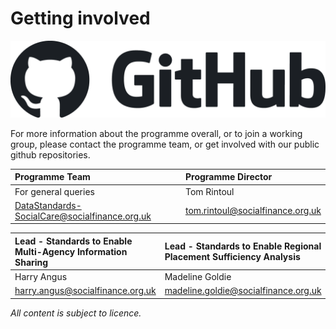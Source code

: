 <div class="top">
    <h1>Getting involved</h1>
    <div class="tags">
        <a id="github-link" href="https://github.com/SocialCareData" target="_blank">
            <img id="github-image" src="/images/logos/GitHub_Lockup_Dark.png"/>
        </a>
    </div>
</div>

For more information about the programme overall, or to join a working group, please contact the programme team, or get involved with our public github repositories.


|**Programme Team**|**Programme Director**|
|:-|:-|
|For general queries|Tom Rintoul|
|[DataStandards-SocialCare@socialfinance.org.uk](mailto:DataStandards-SocialCare@socialfinance.org.uk)|[tom.rintoul@socialfinance.org.uk](mailto:tom.rintoul@socialfinance.org.uk)|

|**Lead - Standards to Enable Multi-Agency Information Sharing**| **Lead - Standards to Enable Regional Placement Sufficiency Analysis** |
|:-|:-|
|Harry Angus|Madeline Goldie|
|[harry.angus@socialfinance.org.uk](mailto:harry.angus@socialfinance.org.uk)|[madeline.goldie@socialfinance.org.uk](mailto:madeline.goldie@socialfinance.org.uk)|

*All content is subject to licence.*
